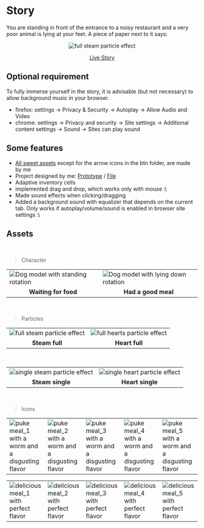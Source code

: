 # Story

You are standing in front of the entrance to a noisy restaurant and a very poor animal is lying at your feet. A piece of paper next to it says:

<p align="center"><img src="https://EGRrqq.github.io/picx-images-hosting/THP_assets/thp_paper_xs.2vf8i2088920.webp" alt="full steam particle effect"></p>

<p align="center">
<a align="center" target="_blank" href="https://egrrqq.github.io/The-Hungry-Pet/">Live Story</a>
</p>

## Optional requirement

To fully immerse yourself in the story, it is advisable (but not necessary) to allow background music in your browser.

- firefox: settings -> Privacy & Security -> Autoplay -> Allow Audio and Video
- chrome: settings -> Privacy and security -> Site settings -> Additional content settings -> Sound -> Sites can play sound

## Some features

- [All sweet assets](public/) except for the arrow icons in the btn folder, are made by me
- Project designed by me: [Prototype](https://www.figma.com/proto/Th9i9AwrUxWL0mOuYDA1sJ/The-Hungry-Pet?type=design&node-id=3-462&t=IMHNTsjWlKUyrhTT-1&scaling=min-zoom&page-id=0%3A1&mode=design) / [File](https://www.figma.com/file/Th9i9AwrUxWL0mOuYDA1sJ/The-Hungry-Pet?type=design&node-id=0%3A1&mode=design&t=phnPbFSdnHvYVMqN-1)
- Adaptive inventory cells
- implemented drag and drop, which works only with mouse :\
- Made sound effects when clicking/dragging
- Added a background sound with equalizer that depends on the current tab. Only works if autoplay/volume/sound is enabled in browser site settings :\

## Assets

<br>

> Character

<table>
  <tr>
    <td>
        <img src="https://EGRrqq.github.io/picx-images-hosting/THP_assets/walter_stand_rotation.34ydsmz4lf80.gif" alt="Dog model with standing rotation">
    </td>
    <td>
        <img src="https://EGRrqq.github.io/picx-images-hosting/THP_assets/walter_lie_rotation.1j8w2z2ozcgw.gif" alt="Dog model with lying down rotation">
    </td>
  </tr>
  <tr>
    <td align="center"><strong>Waiting for food</strong></td>
    <td align="center"><strong>Had a good meal</strong></td>
  </tr>
</table>

<br>

> Particles

<table>
  <tr>
    <td>
        <img src="https://EGRrqq.github.io/picx-images-hosting/THP_assets/steam_particles.4zqa7an0sw00.gif" alt="full steam particle effect">
    </td>
    <td>
        <img src="https://EGRrqq.github.io/picx-images-hosting/THP_assets/heart_particles.22tefvayxao0.gif" alt="full hearts particle effect">
    </td>
  </tr>
  <tr>
    <td align="center"><strong>Steam full</strong></td>
    <td align="center"><strong>Heart full</strong></td>
  </tr>
</table>

<br>

<table>
  <tr>
    <td>
        <img src="https://EGRrqq.github.io/picx-images-hosting/THP_assets/steam_single_xl.460kjbmuaq40.gif" alt="single steam particle effect">
    </td>
    <td>
        <img src="https://EGRrqq.github.io/picx-images-hosting/THP_assets/heart_single_xl.sxgxtavrsdc.gif" alt="single heart particle effect">
    </td>
  </tr>
  <tr>
    <td align="center"><strong>Steam single</strong></td>
    <td align="center"><strong>Heart single</strong></td>
  </tr>
</table>

<br>

> Icons

<table>
  <tr>
    <td>
      <img src="https://EGRrqq.github.io/picx-images-hosting/THP_assets/puke_1_xl.1u3077t43q2o.webp" alt="puke meal_1 with a worm and a disgusting flavor">
    </td>
    <td>
      <img src="https://EGRrqq.github.io/picx-images-hosting/THP_assets/puke_2_xl.1k6v0775u7nk.webp" alt="puke meal_2 with a worm and a disgusting flavor">
    </td>
    <td>
      <img src="https://EGRrqq.github.io/picx-images-hosting/THP_assets/puke_3_xl.6k6rzhizdek0.webp" alt="puke meal_3 with a worm and a disgusting flavor">
    </td>
    <td>
      <img src="https://EGRrqq.github.io/picx-images-hosting/THP_assets/puke_4_xl.1u6ncrgn09i8.webp" alt="puke meal_4 with a worm and a disgusting flavor">
    </td>
    <td>
      <img src="https://EGRrqq.github.io/picx-images-hosting/THP_assets/puke_5_xl.6hzm1kim10k0.webp" alt="puke meal_5 with a worm and a disgusting flavor">
    </td>
  </tr>
</table>

<table>
  <tr>
    <td>
      <img src="https://EGRrqq.github.io/picx-images-hosting/THP_assets/taste_5_xl.3osfzn22xiq0.webp" alt="delicious meal_1 with perfect flavor">
    </td>
    <td>
      <img src="https://EGRrqq.github.io/picx-images-hosting/THP_assets/taste_1_xl.120gwgos766o.webp" alt="delicious meal_2 with perfect flavor">
    </td>
    <td>
      <img src="https://EGRrqq.github.io/picx-images-hosting/THP_assets/taste_4_xl.3eb4om300eu0.webp" alt="delicious meal_3 with perfect flavor">
    </td>
    <td>
      <img src="https://EGRrqq.github.io/picx-images-hosting/THP_assets/taste_2_xl.mm7rfogxhjk.webp" alt="delicious meal_4 with perfect flavor">
    </td>
    <td>
      <img src="https://EGRrqq.github.io/picx-images-hosting/THP_assets/taste_3_xl.6c2frbtkgoc0.webp" alt="delicious meal_5 with perfect flavor">
    </td>
  </tr>
</table>
